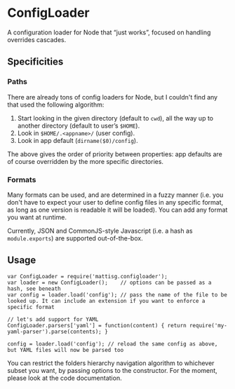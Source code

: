 ConfigLoader
============

A configuration loader for Node that “just works”, focused on handling overrides cascades.

Specificities
-------------

### Paths ###

There are already tons of config loaders for Node, but I couldn't find any that used the following algorithm:

1. Start looking in the given directory (default to `cwd`), all the way up to another directory (default to user’s `$HOME`).
2. Look in `$HOME/.<appname>/` (user config).
3. Look in app default (`dirname($0)/config`).

The above gives the order of priority between properties: app defaults are of course overridden by the more specific directories.

### Formats ###

Many formats can be used, and are determined in a fuzzy manner (i.e. you don't have to expect your user to define config files in any specific format, as long as one version is readable it will be loaded). You can add any format you want at runtime.

Currently, JSON and CommonJS-style Javascript (i.e. a hash as `module.exports`) are supported out-of-the-box.

Usage
-----

	var ConfigLoader = require('mattisg.configloader');
	var loader = new ConfigLoader();	// options can be passed as a hash, see beneath
	var config = loader.load('config');	// pass the name of the file to be looked up. It can include an extension if you want to enforce a specific format

	// let's add support for YAML
	ConfigLoader.parsers['yaml'] = function(content) { return require('my-yaml-parser').parse(contents); }

	config = loader.load('config');	// reload the same config as above, but YAML files will now be parsed too

You can restrict the folders hierarchy navigation algorithm to whichever subset you want, by passing options to the constructor. For the moment, please look at the code documentation.
